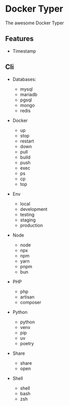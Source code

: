 # Docker Typer

The awesome Docker Typer

## Features

- Timestamp

## Cli

- Databases:
  - mysql
  - mariadb
  - pgsql
  - mongo
  - redis

- Docker
  - up
  - stop
  - restart
  - down
  - pull
  - build
  - push
  - exec
  - ps
  - cp
  - top

- Env
  - local
  - development
  - testing
  - staging
  - production

- Node
  - node
  - npx
  - npm
  - yarn
  - pnpm
  - bun

- PHP
  - php
  - artisan
  - composer

- Python
  - python
  - venv
  - pip
  - uv
  - poetry

- Share
  - share
  - open

- Shell
  - shell
  - bash
  - zsh